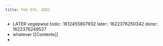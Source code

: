 ```yaml
---
title: Feb 5th, 2021
---
```


- LATER vegepwse
  todo:: 1612455807932
  later:: 1622376250342
  done:: 1622376249527
- whatever [[Contents]]
-